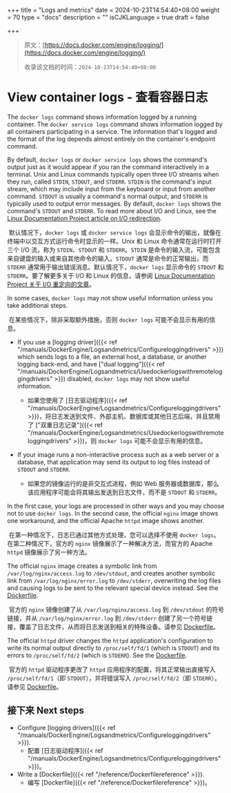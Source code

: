 +++
title = "Logs and metrics"
date = 2024-10-23T14:54:40+08:00
weight = 70
type = "docs"
description = ""
isCJKLanguage = true
draft = false

+++

> 原文：[https://docs.docker.com/engine/logging/](https://docs.docker.com/engine/logging/)
>
> 收录该文档的时间：`2024-10-23T14:54:40+08:00`

# View container logs - 查看容器日志

The `docker logs` command shows information logged by a running container. The `docker service logs` command shows information logged by all containers participating in a service. The information that's logged and the format of the log depends almost entirely on the container's endpoint command.

By default, `docker logs` or `docker service logs` shows the command's output just as it would appear if you ran the command interactively in a terminal. Unix and Linux commands typically open three I/O streams when they run, called `STDIN`, `STDOUT`, and `STDERR`. `STDIN` is the command's input stream, which may include input from the keyboard or input from another command. `STDOUT` is usually a command's normal output, and `STDERR` is typically used to output error messages. By default, `docker logs` shows the command's `STDOUT` and `STDERR`. To read more about I/O and Linux, see the [Linux Documentation Project article on I/O redirection](https://tldp.org/LDP/abs/html/io-redirection.html).

​	默认情况下，`docker logs` 或 `docker service logs` 会显示命令的输出，就像在终端中以交互方式运行命令时显示的一样。Unix 和 Linux 命令通常在运行时打开三个 I/O 流，称为 `STDIN`、`STDOUT` 和 `STDERR`。`STDIN` 是命令的输入流，可能包含来自键盘的输入或来自其他命令的输入。`STDOUT` 通常是命令的正常输出，而 `STDERR` 通常用于输出错误消息。默认情况下，`docker logs` 显示命令的 `STDOUT` 和 `STDERR`。要了解更多关于 I/O 和 Linux 的信息，请参阅 [Linux Documentation Project 关于 I/O 重定向的文章](https://tldp.org/LDP/abs/html/io-redirection.html)。

In some cases, `docker logs` may not show useful information unless you take additional steps.

​	在某些情况下，除非采取额外措施，否则 `docker logs` 可能不会显示有用的信息。

- If you use a [logging driver]({{< ref "/manuals/DockerEngine/Logsandmetrics/Configureloggingdrivers" >}}) which sends logs to a file, an external host, a database, or another logging back-end, and have ["dual logging"]({{< ref "/manuals/DockerEngine/Logsandmetrics/Usedockerlogswithremoteloggingdrivers" >}}) disabled, `docker logs` may not show useful information.
  - 如果您使用了 [日志驱动程序]({{< ref "/manuals/DockerEngine/Logsandmetrics/Configureloggingdrivers" >}})，将日志发送到文件、外部主机、数据库或其他日志后端，并且禁用了 ["双重日志记录"]({{< ref "/manuals/DockerEngine/Logsandmetrics/Usedockerlogswithremoteloggingdrivers" >}})，则 `docker logs` 可能不会显示有用的信息。

- If your image runs a non-interactive process such as a web server or a database, that application may send its output to log files instead of `STDOUT` and `STDERR`.
  - 如果您的镜像运行的是非交互式进程，例如 Web 服务器或数据库，那么该应用程序可能会将其输出发送到日志文件，而不是 `STDOUT` 和 `STDERR`。


In the first case, your logs are processed in other ways and you may choose not to use `docker logs`. In the second case, the official `nginx` image shows one workaround, and the official Apache `httpd` image shows another.

​	在第一种情况下，日志已通过其他方式处理，您可以选择不使用 `docker logs`。在第二种情况下，官方的 `nginx` 镜像展示了一种解决方法，而官方的 Apache `httpd` 镜像展示了另一种方法。

The official `nginx` image creates a symbolic link from `/var/log/nginx/access.log` to `/dev/stdout`, and creates another symbolic link from `/var/log/nginx/error.log` to `/dev/stderr`, overwriting the log files and causing logs to be sent to the relevant special device instead. See the [Dockerfile](https://github.com/nginxinc/docker-nginx/blob/8921999083def7ba43a06fabd5f80e4406651353/mainline/jessie/Dockerfile#L21-L23).

​	官方的 `nginx` 镜像创建了从 `/var/log/nginx/access.log` 到 `/dev/stdout` 的符号链接，并从 `/var/log/nginx/error.log` 到 `/dev/stderr` 创建了另一个符号链接，覆盖了日志文件，从而将日志发送到相关的特殊设备。请参见 [Dockerfile](https://github.com/nginxinc/docker-nginx/blob/8921999083def7ba43a06fabd5f80e4406651353/mainline/jessie/Dockerfile#L21-L23)。

The official `httpd` driver changes the `httpd` application's configuration to write its normal output directly to `/proc/self/fd/1` (which is `STDOUT`) and its errors to `/proc/self/fd/2` (which is `STDERR`). See the [Dockerfile](https://github.com/docker-library/httpd/blob/b13054c7de5c74bbaa6d595dbe38969e6d4f860c/2.2/Dockerfile#L72-L75).

​	官方的 `httpd` 驱动程序更改了 `httpd` 应用程序的配置，将其正常输出直接写入 `/proc/self/fd/1`（即 `STDOUT`），并将错误写入 `/proc/self/fd/2`（即 `STDERR`）。请参见 [Dockerfile](https://github.com/docker-library/httpd/blob/b13054c7de5c74bbaa6d595dbe38969e6d4f860c/2.2/Dockerfile#L72-L75)。

## 接下来 Next steps

- Configure [logging drivers]({{< ref "/manuals/DockerEngine/Logsandmetrics/Configureloggingdrivers" >}}).
  - 配置 [日志驱动程序]({{< ref "/manuals/DockerEngine/Logsandmetrics/Configureloggingdrivers" >}})。
- Write a [Dockerfile]({{< ref "/reference/Dockerfilereference" >}}).
  - 编写 [Dockerfile]({{< ref "/reference/Dockerfilereference" >}})。
